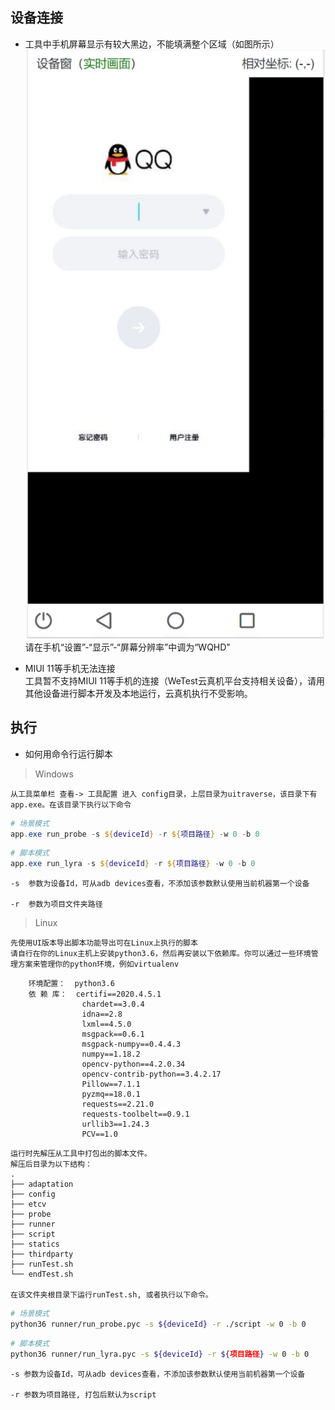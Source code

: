 ## 设备连接
+ 工具中手机屏幕显示有较大黑边，不能填满整个区域（如图所示）  
![logo](./black_edge.png ':size=240x460')  
请在手机“设置”-“显示”-“屏幕分辨率”中调为“WQHD”

+ MIUI 11等手机无法连接  
工具暂不支持MIUI 11等手机的连接（WeTest云真机平台支持相关设备），请用其他设备进行脚本开发及本地运行，云真机执行不受影响。

## 执行
+ 如何用命令行运行脚本
> Windows

    从工具菜单栏 查看-> 工具配置 进入 config目录，上层目录为uitraverse，该目录下有app.exe。在该目录下执行以下命令
``` powershell
# 场景模式
app.exe run_probe -s ${deviceId} -r ${项目路径} -w 0 -b 0
``` 
``` powershell
# 脚本模式
app.exe run_lyra -s ${deviceId} -r ${项目路径} -w 0 -b 0
```

    -s  参数为设备Id，可从adb devices查看，不添加该参数默认使用当前机器第一个设备

    -r  参数为项目文件夹路径

> Linux

    先使用UI版本导出脚本功能导出可在Linux上执行的脚本
    请自行在你的Linux主机上安装python3.6，然后再安装以下依赖库。你可以通过一些环境管理方案来管理你的python环境，例如virtualenv

``` 
    环境配置：  python3.6
    依 赖 库：  certifi==2020.4.5.1
                chardet==3.0.4
                idna==2.8
                lxml==4.5.0
                msgpack==0.6.1
                msgpack-numpy==0.4.4.3
                numpy==1.18.2
                opencv-python==4.2.0.34
                opencv-contrib-python==3.4.2.17
                Pillow==7.1.1
                pyzmq==18.0.1
                requests==2.21.0
                requests-toolbelt==0.9.1
                urllib3==1.24.3
                PCV==1.0
```
    运行时先解压从工具中打包出的脚本文件。
    解压后目录为以下结构：
    .
    ├── adaptation
    ├── config
    ├── etcv
    ├── probe
    ├── runner
    ├── script
    ├── statics
    ├── thirdparty
    ├── runTest.sh
    └── endTest.sh
    
    在该文件夹根目录下运行runTest.sh, 或者执行以下命令。
``` bash
# 场景模式
python36 runner/run_probe.pyc -s ${deviceId} -r ./script -w 0 -b 0
``` 
``` bash
# 脚本模式
python36 runner/run_lyra.pyc -s ${deviceId} -r ${项目路径} -w 0 -b 0
``` 

    -s 参数为设备Id，可从adb devices查看，不添加该参数默认使用当前机器第一个设备

    -r 参数为项目路径, 打包后默认为script
